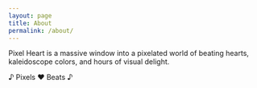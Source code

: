```yaml
---
layout: page
title: About
permalink: /about/
---
```


Pixel Heart is a massive window into a pixelated world of beating hearts, kaleidoscope colors, and hours of visual delight.

♪ Pixels ♥ Beats ♪
